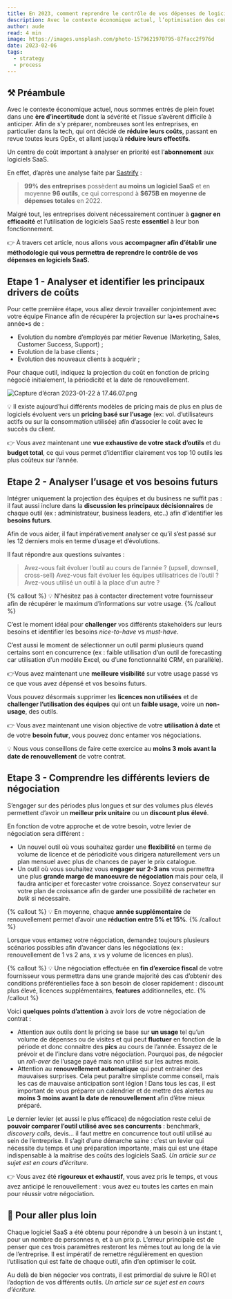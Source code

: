 ```yaml
---
title: En 2023, comment reprendre le contrôle de vos dépenses de logiciels SaaS ?
description: Avec le contexte économique actuel, l’optimisation des coûts est devenue une priorité pour chaque entreprise en 2023. Un centre de coût important à analyser en priorité est l’abonnement aux logiciels SaaS. A travers cet article, nous vous proposons ainsi une méthodologie en 3 étapes afin de mieux contrôler la gestion de ces dépenses.
author: aude
read: 4 min
image: https://images.unsplash.com/photo-1579621970795-87facc2f976d
date: 2023-02-06
tags:
  - strategy
  - process
---
```


## ⚒️ Préambule

Avec le contexte économique actuel, nous sommes entrés de plein fouet dans une **ère d’incertitude**
dont la sévérité et l’issue s’avèrent difficile à anticiper. Afin de s’y préparer, nombreuses sont
les entreprises, en particulier dans la tech, qui ont décidé de **réduire leurs coûts**, passant en
revue toutes leurs OpEx, et allant jusqu’à **réduire leurs effectifs**.

Un centre de coût important à analyser en priorité est l’**abonnement** aux logiciels SaaS.

En effet, d’après une analyse faite par [Sastrify](https://fr.sastrify.com/) :

> **99% des entreprises** possèdent **au moins un logiciel SaaS** et en moyenne **96 outils**, ce
> qui correspond à **$675B en moyenne de dépenses totales** en 2022.

Malgré tout, les entreprises doivent nécessairement continuer à **gagner en efficacité** et
l’utilisation de logiciels SaaS reste **essentiel** à leur bon fonctionnement.

👉 À travers cet article, nous allons vous **accompagner afin d’établir une méthodologie qui vous
permettra de reprendre le contrôle de vos dépenses en logiciels SaaS.**

## Etape 1 - Analyser et identifier les principaux drivers de coûts

Pour cette première étape, vous allez devoir travailler conjointement avec votre équipe Finance afin
de récupérer la projection sur la•es prochaine•s année•s de :

- Evolution du nombre d’employés par métier Revenue (Marketing, Sales, Customer Success, Support) ;
- Evolution de la base clients ;
- Evolution des nouveaux clients à acquérir ;

Pour chaque outil, indiquez la projection du coût en fonction de pricing négocié initialement, la
périodicité et la date de renouvellement.

![Capture d’écran 2023-01-22 à 17.46.07.png](https://jr0deqtyc8c5pvr8.public.blob.vercel-storage.com/content/posts/2/1.png)

💡 Il existe aujourd’hui différents modèles de pricing mais de plus en plus de logiciels évoluent vers un **pricing basé sur l’usage** (ex: vol. d’utilisateurs actifs ou sur la consommation utilisée) afin d’associer le coût avec le succès du client.

👉 Vous avez maintenant une **vue exhaustive de votre stack d’outils** et du **budget total**, ce
qui vous permet d’identifier clairement vos top 10 outils les plus coûteux sur l’année.

## Etape 2 - Analyser l’usage et vos besoins futurs

Intégrer uniquement la projection des équipes et du business ne suffit pas : il faut aussi inclure
dans la **discussion les principaux décisionnaires** de chaque outil (ex : administrateur, business
leaders, etc..) afin d’identifier les **besoins futurs**.

Afin de vous aider, il faut impérativement analyser ce qu’il s’est passé sur les 12 derniers mois en
terme d’usage et d’évolutions.

Il faut répondre aux questions suivantes :

> Avez-vous fait évoluer l’outil au cours de l’année ? (upsell, downsell, cross-sell)
> Avez-vous fait évoluer les équipes utilisatrices de l’outil ?
> Avez-vous utilisé un outil à la place d’un autre ?

{% callout %}
💡 N’hésitez pas à contacter directement votre fournisseur afin de récupérer le maximum d’informations sur votre usage.
{% /callout %}

C’est le moment idéal pour **challenger** vos différents stakeholders sur leurs besoins et
identifier les besoins _nice-to-have_ vs _must-have_.

C’est aussi le moment de sélectionner un outil parmi plusieurs quand certains sont en concurrence
(ex : faible utilisation d’un outil de forecasting car utilisation d’un modèle Excel, ou d’une
fonctionnalité CRM, en parallèle).

👉Vous avez maintenant une **meilleure visibilité** sur votre usage passé vs ce que vous avez
dépensé et vos besoins futurs.

Vous pouvez désormais supprimer les **licences non utilisées** et de **challenger l’utilisation des
équipes** qui ont un **faible usage**, voire un **non-usage**, des outils.

👉 Vous avez maintenant une vision objective de votre **utilisation à date** et de votre **besoin
futur**, vous pouvez donc entamer vos négociations.

💡 Nous vous conseillons de faire cette exercice au **moins 3 mois avant la date de renouvellement** de votre contrat.

## Etape 3 - Comprendre les différents leviers de négociation

S’engager sur des périodes plus longues et sur des volumes plus élevés permettent d’avoir un
**meilleur prix unitaire** ou un **discount plus élevé**.

En fonction de votre approche et de votre besoin, votre levier de négociation sera différent :

- Un nouvel outil où vous souhaitez garder une **flexibilité** en terme de volume de licence et de
  périodicité vous dirigera naturellement vers un plan mensuel avec plus de chances de payer le prix
  catalogue.
- Un outil où vous souhaitez vous **engager sur 2-3 ans** vous permettra une plus **grande marge de
  manoeuvre de négociation** mais pour cela, il faudra anticiper et forecaster votre croissance.
  Soyez conservateur sur votre plan de croissance afin de garder une possibilité de racheter en
  _bulk_ si nécessaire.

{% callout %}
💡 En moyenne, chaque **année supplémentaire** de renouvellement permet d’avoir une **réduction entre 5% et 15%**.
{% /callout %}

Lorsque vous entamez votre négociation, demandez toujours plusieurs scénarios possibles afin
d’avancer dans les négociations (ex : renouvellement de 1 vs 2 ans, x vs y volume de licences en
plus).

{% callout %}
💡 Une négociation effectuée en **fin d’exercice fiscal** de votre fournisseur vous permettra dans une grande majorité des cas d’obtenir des conditions préférentielles face à son besoin de closer rapidement : discount plus élevé, licences supplémentaires, **features** additionnelles, etc.
{% /callout %}

Voici **quelques points d’attention** à avoir lors de votre négociation de contrat :

- Attention aux outils dont le pricing se base sur **un usage** tel qu’un volume de dépenses ou de
  visites et qui peut **fluctuer** en fonction de la période et donc connaitre des **pics** au cours
  de l’année. Essayez de le prévoir et de l’inclure dans votre négociation. Pourquoi pas, de
  négocier un _roll-over_ de l’usage payé mais non utilisé sur les autres mois.
- Attention au **renouvellement automatique** qui peut entrainer des mauvaises surprises. Cela peut
  paraître simpliste comme conseil, mais les cas de mauvaise anticipation sont légion ! Dans tous
  les cas, il est important de vous préparer un calendrier et de mettre des alertes au **moins 3
  moins avant la date de renouvellement** afin d’être mieux préparé.

Le dernier levier (et aussi le plus efficace) de négociation reste celui de **pouvoir comparer
l’outil utilisé avec ses concurrents** : benchmark, _discovery calls_, devis… il faut mettre en
concurrence tout outil utilisé au sein de l’entreprise. Il s’agit d’une démarche saine : c’est un
levier qui nécessite du temps et une préparation importante, mais qui est une étape indispensable à
la maitrise des coûts des logiciels SaaS. _Un article sur ce sujet est en cours d’écriture._

👉 Vous avez été **rigoureux et exhaustif**, vous avez pris le temps, et vous avez anticipé le
renouvellement : vous avez eu toutes les cartes en main pour réussir votre négociation.

## 🔑 Pour aller plus loin

Chaque logiciel SaaS a été obtenu pour répondre à un besoin à un instant t, pour un nombre de
personnes n, et à un prix p. L’erreur principale est de penser que ces trois paramètres resteront
les mêmes tout au long de la vie de l’entreprise. Il est impératif de remettre régulièrement en
question l’utilisation qui est faite de chaque outil, afin d’en optimiser le coût.

Au delà de bien négocier vos contrats, il est primordial de suivre le ROI et l’adoption de vos
différents outils. _Un article sur ce sujet est en cours d’écriture._
